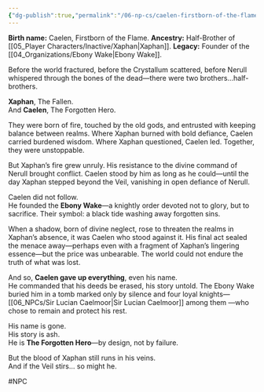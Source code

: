 ```yaml
---
{"dg-publish":true,"permalink":"/06-np-cs/caelen-firstborn-of-the-flame/"}
---
```


**Birth name:** Caelen, Firstborn of the Flame. 
**Ancestry:** Half-Brother of [[05_Player Characters/Inactive/Xaphan\|Xaphan]].
**Legacy:** Founder of the [[04_Organizations/Ebony Wake\|Ebony Wake]].

Before the world fractured, before the Crystallum scattered, before Nerull whispered through the bones of the dead—there were two brothers...half-brothers.

**Xaphan**, The Fallen.  
And **Caelen**, The Forgotten Hero.

They were born of fire, touched by the old gods, and entrusted with keeping balance between realms. Where Xaphan burned with bold defiance, Caelen carried burdened wisdom. Where Xaphan questioned, Caelen led. Together, they were unstoppable.

But Xaphan’s fire grew unruly. His resistance to the divine command of Nerull brought conflict. Caelen stood by him as long as he could—until the day Xaphan stepped beyond the Veil, vanishing in open defiance of Nerull.

Caelen did not follow.  
He founded the **Ebony Wake**—a knightly order devoted not to glory, but to sacrifice. Their symbol: a black tide washing away forgotten sins.

When a shadow, born of divine neglect, rose to threaten the realms in Xaphan’s absence, it was Caelen who stood against it. His final act sealed the menace away—perhaps even with a fragment of Xaphan’s lingering essence—but the price was unbearable. The world could not endure the truth of what was lost.

And so, **Caelen gave up everything**, even his name.  
He commanded that his deeds be erased, his story untold. The Ebony Wake buried him in a tomb marked only by silence and four loyal knights—[[06_NPCs/Sir Lucian Caelmoor\|Sir Lucian Caelmoor]] among them —who chose to remain and protect his rest.

His name is gone.  
His story is ash.  
He is **The Forgotten Hero**—by design, not by failure.

But the blood of Xaphan still runs in his veins.  
And if the Veil stirs… so might he.

#NPC 